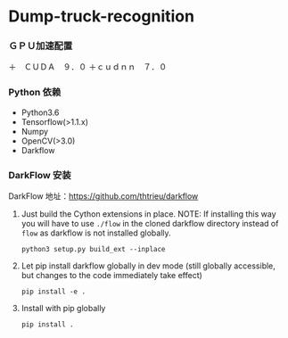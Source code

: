 # Dump-truck-recognition


### ＧＰＵ加速配置
＋　ＣＵＤＡ　９．０
＋ｃｕｄｎｎ　７．０


### Python 依赖
+ Python3.6
+ Tensorflow(>1.1.x)
+ Numpy
+ OpenCV(>3.0)
+ Darkflow


### DarkFlow 安装

DarkFlow 地址：https://github.com/thtrieu/darkflow


1. Just build the Cython extensions in place. NOTE: If installing this way you will have to use `./flow` in the cloned darkflow directory instead of `flow` as darkflow is not installed globally.
    ```
    python3 setup.py build_ext --inplace
    ```

2. Let pip install darkflow globally in dev mode (still globally accessible, but changes to the code immediately take effect)
    ```
    pip install -e .
    ```

3. Install with pip globally
    ```
    pip install .
    ```
